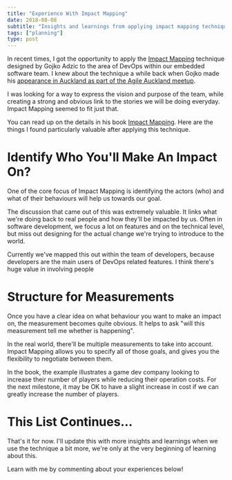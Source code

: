 ```yaml
---
title: "Experience With Impact Mapping"
date: 2018-08-08
subtitle: "Insights and learnings from applying impact mapping technique"
tags: ["planning"]
type: post
---
```


In recent times, I got the opportunity to apply the [Impact Mapping][1] technique designed by Gojko Adzic to the area of
DevOps within our embedded software team. I knew about the technique a while back when Gojko made his [appearance in
Auckland as part of the Agile Auckland meetup][2]. 

I was looking for a way to express the vision and purpose of the team, while creating a strong and obvious link to the 
stories we will be doing everyday. Impact Mapping seemed to fit just that.

You can read up on the details in his book [Impact Mapping][3]. Here are the things I found particularly valuable after 
applying this technique.

[1]: https://www.impactmapping.org/
[2]: https://www.meetup.com/Agile-Auckland/events/219291918/
[3]: https://www.amazon.com/Impact-Mapping-software-products-projects-ebook/dp/B009KWDKVA 

# Identify Who You'll Make An Impact On?

One of the core focus of Impact Mapping is identifying the actors (who) and what of their behaviours will help us
towards our goal. 

The discussion that came out of this was extremely valuable. It links what we're doing back to real people and how
they'll be impacted by us. Often in software development, we focus a lot on features and on the technical level, but
miss out designing for the actual change we're trying to introduce to the world.

Currently we've mapped this out within the team of developers, because developers are the main users of DevOps related
features. I think there's huge value in involving people

# Structure for Measurements

Once you have a clear idea on what behaviour you want to make an impact on, the measurement becomes quite obvious. It
helps to ask "will this measurement tell me whether <behaviour change> is happening". 

In the real world, there'll be multiple measurements to take into account. Impact Mapping allows you to specify all of
those goals, and gives you the flexibility to negotiate between them. 

In the book, the example illustrates a game dev company looking to increase their number of players while reducing their 
operation costs. For the next milestone, it may be OK to have a slight increase in cost if we can greatly increase the 
number of players.

# This List Continues...

That's it for now. I'll update this with more insights and learnings when we use the technique a bit more, we're only 
at the very beginning of learning about this.

Learn with me by commenting about your experiences below!

